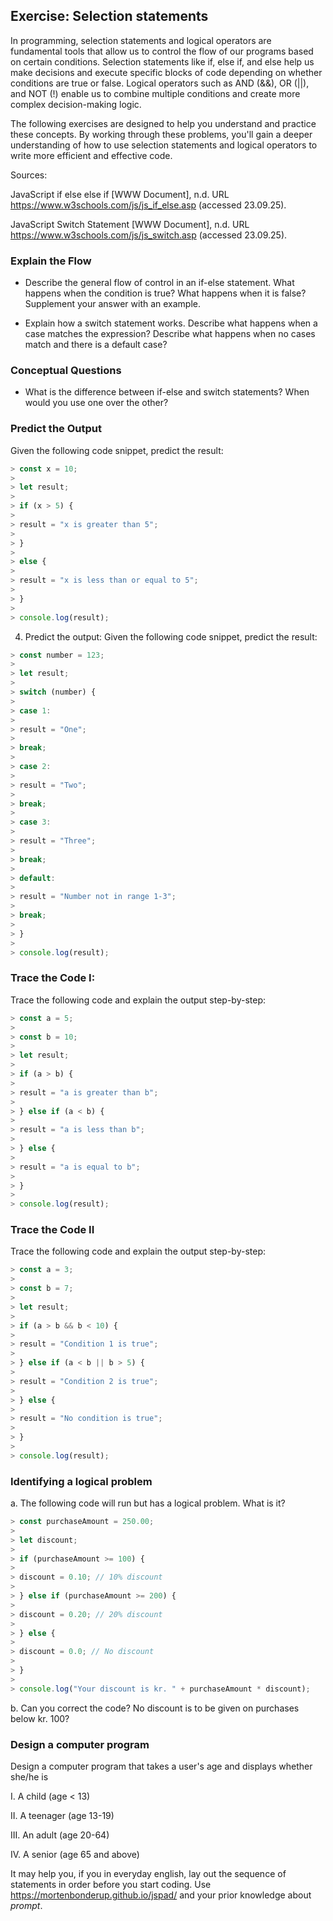 ## Exercise: Selection statements

In programming, selection statements and logical operators are
fundamental tools that allow us to control the flow of our programs
based on certain conditions. Selection statements like if, else if, and
else help us make decisions and execute specific blocks of code
depending on whether conditions are true or false. Logical operators
such as AND (&&), OR (||), and NOT (!) enable us to combine multiple
conditions and create more complex decision-making logic.

The following exercises are designed to help you understand and practice
these concepts. By working through these problems, you'll gain a deeper
understanding of how to use selection statements and logical operators
to write more efficient and effective code.

Sources:

JavaScript if else else if [WWW Document], n.d. URL
<https://www.w3schools.com/js/js_if_else.asp> (accessed 23.09.25).

JavaScript Switch Statement [WWW Document], n.d. URL
<https://www.w3schools.com/js/js_switch.asp> (accessed 23.09.25).

### Explain the Flow

- Describe the general flow of control in an if-else statement. What
  happens when the condition is true? What happens when it is false?
  Supplement your answer with an example.

- Explain how a switch statement works. Describe what happens when a
  case matches the expression? Describe what happens when no cases match
  and there is a default case?

### Conceptual Questions

- What is the difference between if-else and switch statements? When
  would you use one over the other?

### Predict the Output

Given the following code snippet, predict the result:

```js
> const x = 10;
>
> let result;
>
> if (x > 5) {
>
> result = "x is greater than 5";
>
> }
>
> else {
>
> result = "x is less than or equal to 5";
>
> }
>
> console.log(result);
```

4.  Predict the output:
    Given the following code snippet, predict the result:

```js
> const number = 123;
>
> let result;
>
> switch (number) {
>
> case 1:
>
> result = "One";
>
> break;
>
> case 2:
>
> result = "Two";
>
> break;
>
> case 3:
>
> result = "Three";
>
> break;
>
> default:
>
> result = "Number not in range 1-3";
>
> break;
>
> }
>
> console.log(result);
```

### Trace the Code I:

Trace the following code and explain the output step-by-step:

```js
> const a = 5;
>
> const b = 10;
>
> let result;
>
> if (a > b) {
>
> result = "a is greater than b";
>
> } else if (a < b) {
>
> result = "a is less than b";
>
> } else {
>
> result = "a is equal to b";
>
> }
>
> console.log(result);
```

### Trace the Code II


Trace the following code and explain the output step-by-step:

```js
> const a = 3;
>
> const b = 7;
>
> let result;
>
> if (a > b && b < 10) {
>
> result = "Condition 1 is true";
>
> } else if (a < b || b > 5) {
>
> result = "Condition 2 is true";
>
> } else {
>
> result = "No condition is true";
>
> }
>
> console.log(result);
```

### Identifying a logical problem

a.  The following code will run but has a logical problem. What is it?

```js
> const purchaseAmount = 250.00;
>
> let discount;
>
> if (purchaseAmount >= 100) {
>
> discount = 0.10; // 10% discount
>
> } else if (purchaseAmount >= 200) {
>
> discount = 0.20; // 20% discount
>
> } else {
>
> discount = 0.0; // No discount
>
> }
>
> console.log("Your discount is kr. " + purchaseAmount * discount);
```

b.  Can you correct the code? No discount is to be given on purchases
    below kr. 100?

### Design a computer program

Design a computer program that takes a user's age and displays whether she/he is

I.  A child (age < 13)

II. A teenager (age 13-19)

III. An adult (age 20-64)

IV. A senior (age 65 and above)

It may help you, if you in everyday english, lay out the sequence of
statements in order before you start coding. Use
<https://mortenbonderup.github.io/jspad/> and your prior knowledge
about *prompt*.
